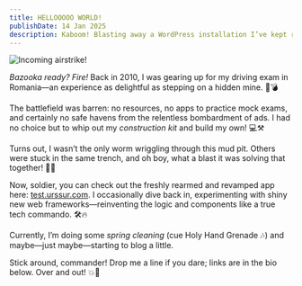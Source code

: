 ```yaml
---
title: HELLOOOOO WORLD!
publishDate: 14 Jan 2025
description: Kaboom! Blasting away a WordPress installation I’ve kept running since 2010. BOOM!
---
```


![Incoming airstrike!](/assets/blog/casual-life-3d-meditation-crystal.webp)

_Bazooka ready? Fire!_ Back in 2010, I was gearing up for my driving exam in
Romania—an experience as delightful as stepping on a hidden mine. 😬💣

The battlefield was barren: no resources, no apps to practice mock exams, and
certainly no safe havens from the relentless bombardment of ads. I had no choice
but to whip out my _construction kit_ and build my own! 💻⚒️

Turns out, I wasn’t the only worm wriggling through this mud pit. Others were
stuck in the same trench, and oh boy, what a blast it was solving that together!
🎯🎉

Now, soldier, you can check out the freshly rearmed and revamped app here:
[test.urssur.com](https://test.urssur.com). I occasionally dive back in,
experimenting with shiny new web frameworks—reinventing the logic and components
like a true tech commando. 🛠️🔥

Currently, I’m doing some _spring cleaning_ (cue Holy Hand Grenade 🎶) and
maybe—just maybe—starting to blog a little.

Stick around, commander! Drop me a line if you dare; links are in the bio below.
Over and out! 💥🐛
